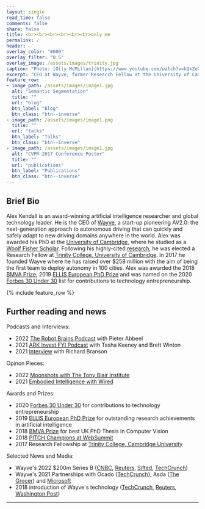 ```yaml
---
layout: single
read_time: false
comments: false
share: false
title: <br><br><br><br><br><br>only me
permalink: /
header:
overlay_color: "#000"
overlay_filter: "0.5"
overlay_image: /assets/images/trinity.jpg
caption: "Photo: [Olly McMillan](https://www.youtube.com/watch?v=kQkZeXHfgwA&t=1s)"
excerpt: "CEO at Wayve; former Research Fellow at the University of Cambridge<br><br>"
feature_row:
- image_path: /assets/images/image1.jpg
  alt: "Semantic Segmentation"
  title: ""
  url: "blog"
  btn_label: "Blog"
  btn_class: "btn--inverse"
- image_path: /assets/images/image1.png
  title: ""
  url: "talks"
  btn_label: "Talks"
  btn_class: "btn--inverse"
- image_path: /assets/images/image1.jpg
  alt: "CVPR 2017 Conference Poster"
  title: ""
  url: "publications"
  btn_label: "Publications"
  btn_class: "btn--inverse"
---
```


## Brief Bio
Alex Kendall is an award-winning artificial intelligence researcher and global technology leader. He is the CEO of [Wayve](https://wayve.ai/), a start-up pioneering AV2.0: the next-generation approach to autonomous driving that can quickly and safely adapt to new driving domains anywhere in the world. Alex was awarded his PhD at the [University of Cambridge](https://www.cam.ac.uk/), where he studied as a [Woolf Fisher Scholar](http://www.woolffishertrust.co.nz/). Following his highly-cited [research](https://scholar.google.co.uk/citations?user=hE2mTp4AAAAJ), he was elected a Research Fellow at [Trinity College, University of Cambridge](https://www.trin.cam.ac.uk/). In 2017 he founded Wayve where he has raised over $258 million with the aim of being the first team to deploy autonomy in 100 cities. Alex was awarded the 2018 [BMVA Prize](https://britishmachinevisionassociation.github.io/bursaries/sullivan-prize.html), 2019 [ELLIS European PhD Prize](https://ellis.eu/en/news/ellis-phd-award) and was named on the 2020 [Forbes 30 Under 30](https://www.forbes.com/profile/alex-kendall/?list=30under30-europe-big-money-startups#1b95c2317283) list for contributions to technology entrepreneurship.

<div id='featured'></div>

{% include feature_row %}

## Further reading and news
Podcasts and Interviews:
* 2022 [The Robot Brains Podcast](https://www.therobotbrains.ai/who-is-alex-kendall-wayve) with Pieter Abbeel
* 2021 [ARK Invest FYI Podcast](https://ark-invest.com/podcast/ep-90-autonomous-vehicles-wayve-ai/) with Tasha Keeney and Brett Winton
* 2021 [Interview](https://www.virgin.com/branson-family/richard-branson-blog/supporting-wayve-to-make-self-driving-cars-a-day-to-day-reality) with Richard Branson

Opinon Pieces:
* 2022 [Moonshots with The Tony Blair Institute](https://institute.global/policy/rebuild-accelerate-thrive-tech-moonshots-society)
* 2021 [Embodied Intelligence with Wired](https://www.wired.co.uk/article/alex-kendall-machine-learning)

Awards and Prizes:
* 2020 [Forbes 30 Under 30](https://www.forbes.com/profile/alex-kendall/?list=30under30-europe-big-money-startups#1b95c2317283) for contributions to technology entrepreneurship
* 2019 [ELLIS European PhD Prize](https://ellis.eu/en/news/ellis-phd-award) for outstanding research achievements in artificial intelligence
* 2018 [BMVA Prize](https://britishmachinevisionassociation.github.io/bursaries/sullivan-prize.html) for best UK PhD Thesis in Computer Vision
* 2018 [PITCH Champions at WebSummit](https://youtu.be/sn-_29bknz8?t=548)
* 2017 Research Fellowship at [Trinity College, Cambridge University](https://www.trin.cam.ac.uk/)

Selected News and Media:
* Wayve's 2022 $200m Series B ([CNBC](https://www.cnbc.com/2022/01/18/wayve-series-b-microsoft-virgin.html), [Reuters](https://www.reuters.com/world/uk/uk-self-driving-startup-wayve-raises-200-mln-scale-up-technology-2022-01-18/), [Sifted](https://sifted.eu/articles/wayve-autonomous-driving/), [TechCrunch](https://techcrunch.com/2022/01/18/wayve-raises-200m-series-b-led-by-eclipse-for-its-ai-for-autonomous-delivery-vehicles/))
* Wayve's 2021 Partnerships with Ocado ([TechCrunch](https://techcrunch.com/2021/10/06/wayve-the-lidar-free-self-driving-startup-raises-13-6m-from-ocado/)), Asda ([The Grocer](https://www.thegrocer.co.uk/technology-and-supply-chain/asda-to-trial-driverless-delivery-vans-in-london/659999.article)) and [Microsoft](https://news.microsoft.com/en-gb/2020/10/22/wayve-chooses-microsoft-azure-to-scale-ai-based-autonomous-driving-technology/)
* 2018 introduction of Wayve's technology ([TechCrunch](https://techcrunch.com/2018/05/22/wayve/), [Reuters](https://www.reuters.com/video/watch/autonomous-car-teaches-itself-to-drive-i-id449225967?edition-redirect=uk), [Washington Post](https://www.washingtonpost.com/technology/2019/04/05/watch-self-driving-car-learn-navigate-narrow-european-streets-like-human-driver/))

---
